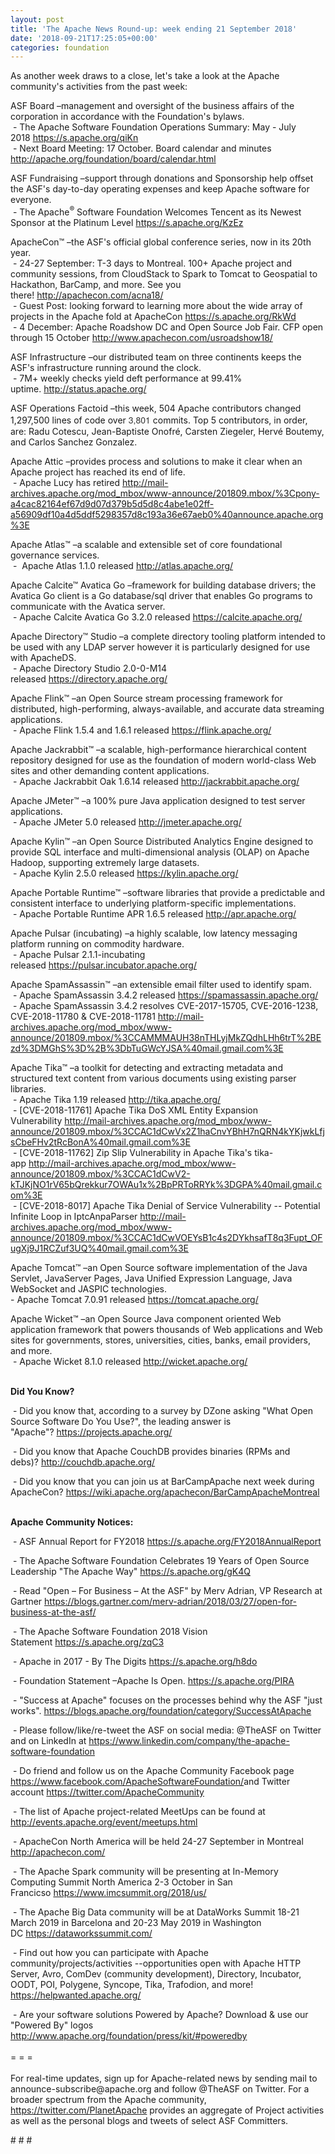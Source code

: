 ```yaml
---
layout: post
title: 'The Apache News Round-up: week ending 21 September 2018'
date: '2018-09-21T17:25:05+00:00'
categories: foundation
---
```

<div> 
    <p>As another week draws to a close, let's take a look at the Apache community's activities from the past week:</p> 
  </div> 
  <p> </p> 
  <p> </p> 
  <div> 
    <p>ASF Board –management and oversight of the business affairs of the corporation in accordance with the Foundation's bylaws.<br />&nbsp;-&nbsp;The Apache Software Foundation Operations Summary: May - July 2018&nbsp;<a href="https://s.apache.org/qiKn">https://s.apache.org/qiKn</a><br />&nbsp;- Next Board Meeting: 17 October. Board calendar and minutes <a href="http://apache.org/foundation/board/calendar.html">http://apache.org/foundation/board/calendar.html</a></p> 
    <p>ASF Fundraising&nbsp;–support through donations and Sponsorship help offset the ASF's day-to-day operating expenses and keep Apache software for everyone.<br />&nbsp;- The Apache<sup>®</sup> Software Foundation Welcomes Tencent as its Newest Sponsor at the Platinum Level&nbsp;<a href="https://s.apache.org/KzEz">https://s.apache.org/KzEz</a></p> 
    <p>ApacheCon™ –the ASF's official global conference series, now in its 20th year.<br />&nbsp;- 24-27 September: T-3 days to Montreal. 100+ Apache project and community sessions, from CloudStack to Spark to Tomcat to Geospatial to Hackathon, BarCamp, and more. See you there!&nbsp;<a href="http://apachecon.com/acna18/">http://apachecon.com/acna18/</a><br />&nbsp;- Guest Post: looking forward to learning more about the wide array of projects in the Apache fold at ApacheCon&nbsp;<a href="https://s.apache.org/RkWd">https://s.apache.org/RkWd</a><br />&nbsp;- 4 December: Apache Roadshow DC and Open Source Job Fair. CFP open through 15 October&nbsp;<a href="http://www.apachecon.com/usroadshow18/">http://www.apachecon.com/usroadshow18/</a></p> 
    <p>ASF Infrastructure –our distributed team on three continents keeps the ASF's infrastructure running around the clock.<br />&nbsp;- 7M+ weekly checks yield deft performance at 99.41% uptime.&nbsp;<a href="http://status.apache.org/">http://status.apache.org/</a></p> 
    <p>ASF Operations Factoid&nbsp;–this week, 504 Apache contributors changed 1,297,500 lines of code over <font color="#333333" face="Helvetica Neue, Helvetica, Arial, sans-serif"><span style="font-size: 14px;">3,801</span></font>&nbsp;commits. Top 5 contributors, in order, are: Radu Cotescu, Jean-Baptiste Onofré, Carsten Ziegeler, Hervé Boutemy, and Carlos Sanchez Gonzalez.</p> 
    <p>Apache Attic&nbsp;–provides process and solutions to make it clear when an Apache project has reached its end of life.<br />&nbsp;-&nbsp;Apache Lucy has retired&nbsp;<a href="http://mail-archives.apache.org/mod_mbox/www-announce/201809.mbox/%3Cpony-a4cac82164ef67d9d07d379b5d5d8c4abe1e02ff-a56909df10a4d5ddf5298357d8c193a36e67aeb0%40announce.apache.org%3E">http://mail-archives.apache.org/mod_mbox/www-announce/201809.mbox/%3Cpony-a4cac82164ef67d9d07d379b5d5d8c4abe1e02ff-a56909df10a4d5ddf5298357d8c193a36e67aeb0%40announce.apache.org%3E</a></p> 
    <p>Apache Atlas™ –a scalable and extensible set of core foundational governance services.<br />&nbsp;-&nbsp;&nbsp;Apache Atlas 1.1.0 released&nbsp;<a href="http://atlas.apache.org/">http://atlas.apache.org/</a></p> 
    <p>Apache Calcite™ Avatica Go –framework for building database drivers; the Avatica Go client is a Go database/sql driver that enables Go programs to communicate with the Avatica server.<br />&nbsp;-&nbsp;Apache Calcite Avatica Go 3.2.0 released&nbsp;<a href="https://calcite.apache.org/">https://calcite.apache.org/</a> </p> 
    <p>Apache Directory™ Studio –a complete directory tooling platform intended to be used with any LDAP server however it is particularly designed for use with ApacheDS.<br />&nbsp;-&nbsp;Apache Directory Studio 2.0-0-M14 released&nbsp;<a href="https://directory.apache.org/">https://directory.apache.org/</a></p> 
    <p>Apache Flink™ –an Open Source stream processing framework for distributed, high-performing, always-available, and accurate data streaming applications.<br />&nbsp;-&nbsp;Apache Flink 1.5.4 and 1.6.1 released&nbsp;<a href="https://flink.apache.org/">https://flink.apache.org/</a></p> 
    <p>Apache Jackrabbit™ –a scalable, high-performance hierarchical content repository designed for use as the foundation of modern world-class Web sites and other demanding content applications.<br />&nbsp;-&nbsp;Apache Jackrabbit Oak 1.6.14 released&nbsp;<a href="http://jackrabbit.apache.org/">http://jackrabbit.apache.org/</a></p> 
    <p>Apache JMeter™ –a 100% pure Java application designed to test server applications.<br />&nbsp;-&nbsp;Apache JMeter 5.0 released&nbsp;<a href="http://jmeter.apache.org/">http://jmeter.apache.org/</a></p> 
    <p>Apache Kylin™ –an Open Source Distributed Analytics Engine designed to provide SQL interface and multi-dimensional analysis (OLAP) on Apache Hadoop, supporting extremely large datasets.<br />&nbsp;-&nbsp;Apache Kylin 2.5.0 released&nbsp;<a href="https://kylin.apache.org/">https://kylin.apache.org/</a></p> 
    <p>Apache Portable Runtime™ –software libraries that provide a predictable and consistent interface to underlying platform-specific implementations.<br />&nbsp;-&nbsp;Apache Portable Runtime APR 1.6.5 released&nbsp;<a href="http://apr.apache.org/">http://apr.apache.org/</a></p> 
    <p>Apache Pulsar (incubating)&nbsp;–a highly scalable, low latency messaging platform running on commodity hardware.<br />&nbsp;-&nbsp;Apache Pulsar 2.1.1-incubating released&nbsp;<a href="https://pulsar.incubator.apache.org/">https://pulsar.incubator.apache.org/</a></p> 
    <p>Apache SpamAssassin™ –an extensible email filter used to identify spam.<br />&nbsp;-&nbsp;Apache SpamAssassin 3.4.2 released&nbsp;<a href="https://spamassassin.apache.org/">https://spamassassin.apache.org/</a><br />&nbsp;-&nbsp;Apache SpamAssassin 3.4.2 resolves CVE-2017-15705, CVE-2016-1238, CVE-2018-11780 &amp; CVE-2018-11781&nbsp;<a href="http://mail-archives.apache.org/mod_mbox/www-announce/201809.mbox/%3CCAMMMAUH38nTHLyjMkZQdhLHh6trT%2BEzd%3DMGhS%3D%2B%3DbTuGWcYJSA%40mail.gmail.com%3E">http://mail-archives.apache.org/mod_mbox/www-announce/201809.mbox/%3CCAMMMAUH38nTHLyjMkZQdhLHh6trT%2BEzd%3DMGhS%3D%2B%3DbTuGWcYJSA%40mail.gmail.com%3E</a></p> 
    <p>Apache Tika™ –a toolkit for detecting and extracting metadata and structured text content from various documents using existing parser libraries.<br />&nbsp;-&nbsp;Apache Tika 1.19 released&nbsp;<a href="http://tika.apache.org/">http://tika.apache.org/</a><br />&nbsp;-&nbsp;[CVE-2018-11761] Apache Tika DoS XML Entity Expansion Vulnerability&nbsp;<a href="http://mail-archives.apache.org/mod_mbox/www-announce/201809.mbox/%3CCAC1dCwVx2Z1haCnvYBhH7nQRN4kYKjwkLfjsCbeFHv2tRcBonA%40mail.gmail.com%3E">http://mail-archives.apache.org/mod_mbox/www-announce/201809.mbox/%3CCAC1dCwVx2Z1haCnvYBhH7nQRN4kYKjwkLfjsCbeFHv2tRcBonA%40mail.gmail.com%3E</a><br />&nbsp;-&nbsp;[CVE-2018-11762] Zip Slip Vulnerability in Apache Tika's tika-app&nbsp;<a href="http://mail-archives.apache.org/mod_mbox/www-announce/201809.mbox/%3CCAC1dCwV2-kTJKjNO1rV65bQrekkur7OWAu1x%2BpPRToRRYk%3DGPA%40mail.gmail.com%3E">http://mail-archives.apache.org/mod_mbox/www-announce/201809.mbox/%3CCAC1dCwV2-kTJKjNO1rV65bQrekkur7OWAu1x%2BpPRToRRYk%3DGPA%40mail.gmail.com%3E</a><br />&nbsp;-&nbsp;[CVE-2018-8017] Apache Tika Denial of Service Vulnerability -- Potential Infinite Loop in IptcAnpaParser&nbsp;<a href="http://mail-archives.apache.org/mod_mbox/www-announce/201809.mbox/%3CCAC1dCwVOEYsB1c4s2DYkhsafT8q3Fupt_OFugXj9J1RCZuf3UQ%40mail.gmail.com%3E">http://mail-archives.apache.org/mod_mbox/www-announce/201809.mbox/%3CCAC1dCwVOEYsB1c4s2DYkhsafT8q3Fupt_OFugXj9J1RCZuf3UQ%40mail.gmail.com%3E</a></p> 
    <p>Apache Tomcat™ –an Open Source software implementation of the Java Servlet, JavaServer Pages, Java Unified Expression Language, Java WebSocket and JASPIC technologies.<br />- Apache Tomcat 7.0.91 released&nbsp;<a href="https://tomcat.apache.org/">https://tomcat.apache.org/</a></p> 
    <p>Apache Wicket™ –an Open Source Java component oriented Web application framework that powers thousands of Web applications and Web sites for governments, stores, universities, cities, banks, email providers, and more.<br />&nbsp;-&nbsp;Apache Wicket 8.1.0 released&nbsp;<a href="http://wicket.apache.org/">http://wicket.apache.org/</a><br /><br /></p> 
    <p> </p> 
    <p><strong>Did You Know?</strong></p> 
    <div> 
      <p>&nbsp;- Did you know that, according to a survey by DZone asking &quot;What Open Source Software Do You Use?&quot;,&nbsp;the leading answer is &quot;Apache&quot;?&nbsp;<a href="https://projects.apache.org/">https://projects.apache.org/</a></p> 
      <p>&nbsp;- Did you know that Apache CouchDB provides binaries (RPMs and debs)?&nbsp;<a href="http://couchdb.apache.org/">http://couchdb.apache.org/</a></p> 
      <p>&nbsp;- Did you know that you can join us at BarCampApache next week during ApacheCon?&nbsp;<a href="https://wiki.apache.org/apachecon/BarCampApacheMontreal">https://wiki.apache.org/apachecon/BarCampApacheMontreal</a><br /><br /></p> 
      <p><strong>Apache Community Notices:</strong></p> 
    </div> 
    <p>&nbsp;- ASF Annual Report for FY2018&nbsp;<a href="https://s.apache.org/FY2018AnnualReport">https://s.apache.org/FY2018AnnualReport</a></p> 
    <p>&nbsp;- The Apache<span style="font-size: 10.8333px;"> </span>Software Foundation Celebrates 19 Years of Open Source Leadership &quot;The Apache Way&quot;&nbsp;<a href="https://s.apache.org/gK4Q">https://s.apache.org/gK4Q</a></p> 
    <p>&nbsp;- Read &quot;Open – For Business – At the ASF&quot; by Merv Adrian, VP Research at Gartner&nbsp;<a href="https://blogs.gartner.com/merv-adrian/2018/03/27/open-for-business-at-the-asf/">https://blogs.gartner.com/merv-adrian/2018/03/27/open-for-business-at-the-asf/</a><br /></p> 
    <p>&nbsp;- The Apache Software Foundation 2018 Vision Statement&nbsp;<a href="https://s.apache.org/zqC3">https://s.apache.org/zqC3</a></p> 
    <p>&nbsp;- Apache in 2017 - By The Digits&nbsp;<a href="https://s.apache.org/h8do">https://s.apache.org/h8do</a></p> 
    <p>&nbsp;- Foundation Statement –Apache Is Open. <a href="https://s.apache.org/PIRA">https://s.apache.org/PIRA</a></p> 
    <div> 
      <p>&nbsp;- &quot;Success at Apache&quot; focuses on the processes behind why the ASF &quot;just works&quot;. <a href="https://blogs.apache.org/foundation/category/SuccessAtApache">https://blogs.apache.org/foundation/category/SuccessAtApache</a></p> 
    </div> 
    <div> 
      <p>&nbsp;- Please follow/like/re-tweet the ASF on social media: @TheASF on Twitter and on LinkedIn at <a href="https://www.linkedin.com/company/the-apache-software-foundation">https://www.linkedin.com/company/the-apache-software-foundation</a></p> 
      <p>&nbsp;- Do friend and follow us on the Apache Community Facebook page <a href="https://www.facebook.com/ApacheSoftwareFoundation/">https://www.facebook.com/ApacheSoftwareFoundation/</a>and Twitter account <a href="https://twitter.com/ApacheCommunity">https://twitter.com/ApacheCommunity</a></p> 
    </div> 
    <div> 
      <p><a href="https://feathercast.apache.org/"></a></p> 
    </div> 
    <div> 
      <p>&nbsp;- The list of Apache project-related MeetUps can be found at <a href="http://events.apache.org/event/meetups.html">http://events.apache.org/event/meetups.html</a></p> 
      <p>&nbsp;- ApacheCon North America&nbsp;will be held 24-27 September in Montreal <a href="http://apachecon.com/">http://apachecon.com/</a></p> 
    </div> 
    <div> 
      <p><a href="http://apachecon.com/"></a>&nbsp;- The Apache Spark community will be presenting at In-Memory Computing Summit North America 2-3 October in San Francicso&nbsp;<a href="https://www.imcsummit.org/2018/us/">https://www.imcsummit.org/2018/us/</a></p> 
      <p>&nbsp;- The Apache Big Data community will be at&nbsp;DataWorks Summit 18-21 March 2019 in Barcelona and&nbsp;20-23 May 2019 in Washington DC&nbsp;<a href="https://dataworkssummit.com/">https://dataworkssummit.com/</a></p> 
      <p>&nbsp;- Find out how you can participate with Apache community/projects/activities --opportunities open with Apache HTTP Server, Avro, ComDev (community development), Directory, Incubator, OODT, POI, Polygene, Syncope, Tika, Trafodion, and more! <a href="https://helpwanted.apache.org/">https://helpwanted.apache.org/</a></p> 
    </div> 
    <div>&nbsp;- Are your software solutions Powered by Apache? Download &amp; use our &quot;Powered By&quot; logos <a href="http://www.apache.org/foundation/press/kit/#poweredby">http://www.apache.org/foundation/press/kit/#poweredby</a></div> 
    <div><br /></div> 
    <div>= = =</div> 
    <div><br /></div> 
    <div>For real-time updates, sign up for Apache-related news by sending mail to announce-subscribe@apache.org and follow @TheASF on Twitter. For a broader spectrum from the Apache community, <a href="https://twitter.com/PlanetApache">https://twitter.com/PlanetApache</a> provides an aggregate of Project activities as well as the personal blogs and tweets of select ASF Committers.</div> 
    <p># # #&nbsp;</p> 
  </div>
